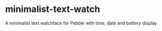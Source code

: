 minimalist-text-watch
===================

A minimalist text watchface for Pebble with time, date and battery display
